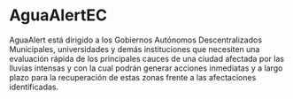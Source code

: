 # AguaAlertEC

AguaAlert está dirigido a los Gobiernos Autónomos Descentralizados Municipales, universidades y demás instituciones que necesiten una evaluación rápida de los principales cauces de una ciudad afectada por las lluvias intensas y con la cual podrán generar acciones inmediatas y a largo plazo para la recuperación de estas zonas frente a las afectaciones identificadas.
